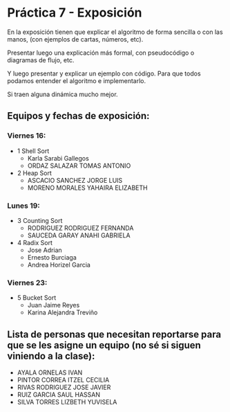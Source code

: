 # Práctica 7 - Exposición
En la exposición tienen que explicar el algoritmo de forma sencilla o con las manos, (con ejemplos de cartas, números, etc). 

Presentar luego una explicación más formal, con pseudocódigo o diagramas de flujo, etc. 

Y luego presentar y explicar un ejemplo con código. Para que todos podamos entender el algoritmo e implementarlo.

Si traen alguna dinámica mucho mejor.


## Equipos y fechas de exposición:
### Viernes 16:
  - 1 Shell Sort
    - Karla Sarabi Gallegos
    - ORDAZ SALAZAR TOMAS ANTONIO
  - 2 Heap Sort
    - ASCACIO SANCHEZ JORGE LUIS
    - MORENO MORALES YAHAIRA ELIZABETH
### Lunes 19:
  - 3 Counting Sort
    - RODRIGUEZ RODRIGUEZ FERNANDA
    - SAUCEDA GARAY ANAHI GABRIELA
  - 4 Radix Sort
    - Jose Adrian
    - Ernesto Burciaga
    - Andrea Horizel Garcia

### Viernes 23:
  - 5 Bucket Sort
    - Juan Jaime Reyes
    - Karina Alejandra Treviño

## Lista de personas que necesitan reportarse para que se les asigne un equipo (no sé si siguen viniendo a la clase):
 - AYALA ORNELAS IVAN
 - PINTOR CORREA ITZEL CECILIA
 - RIVAS RODRIGUEZ JOSE JAVIER
 - RUIZ GARCIA SAUL HASSAN
 - SILVA TORRES LIZBETH YUVISELA